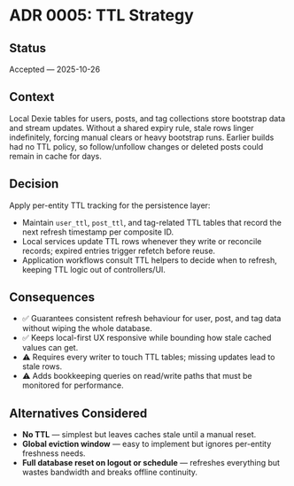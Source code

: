 # ADR 0005: TTL Strategy

## Status
Accepted — 2025-10-26

## Context
Local Dexie tables for users, posts, and tag collections store bootstrap data and stream updates. Without a shared expiry rule, stale rows linger indefinitely, forcing manual clears or heavy bootstrap runs. Earlier builds had no TTL policy, so follow/unfollow changes or deleted posts could remain in cache for days.

## Decision
Apply per-entity TTL tracking for the persistence layer:
- Maintain `user_ttl`, `post_ttl`, and tag-related TTL tables that record the next refresh timestamp per composite ID.
- Local services update TTL rows whenever they write or reconcile records; expired entries trigger refetch before reuse.
- Application workflows consult TTL helpers to decide when to refresh, keeping TTL logic out of controllers/UI.

## Consequences
- ✅ Guarantees consistent refresh behaviour for user, post, and tag data without wiping the whole database.
- ✅ Keeps local-first UX responsive while bounding how stale cached values can get.
- ⚠️ Requires every writer to touch TTL tables; missing updates lead to stale rows.
- ⚠️ Adds bookkeeping queries on read/write paths that must be monitored for performance.

## Alternatives Considered
- **No TTL** — simplest but leaves caches stale until a manual reset.
- **Global eviction window** — easy to implement but ignores per-entity freshness needs.
- **Full database reset on logout or schedule** — refreshes everything but wastes bandwidth and breaks offline continuity.
